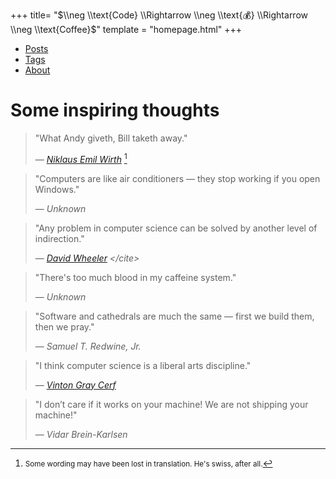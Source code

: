 +++
title= "$\\neg \\text{Code} \\Rightarrow \\neg \\text{💰} \\Rightarrow \\neg \\text{Coffee}$"
template = "homepage.html"
+++

- [Posts](./posts)
- [Tags](./tags)
- [About](./about)

# Some inspiring thoughts

> "What Andy giveth, Bill taketh away."
> 
> —  <cite>[Niklaus Emil Wirth](https://en.wikipedia.org/Niklaus_Wirth)</cite> [^*]

> "Computers are like air conditioners —  they stop working if you open Windows." 
>
> —  <cite> Unknown </cite>

> "Any problem in computer science can be solved by another level of indirection."
> 
> —  <cite> [David Wheeler](https://en.wikipedia.org/wiki/David_Wheeler_(computer_scientist)) </cite> 

> "There's too much blood in my caffeine system."
>
> —  <cite> Unknown </cite>

> "Software and cathedrals are much the same —  first we build them, then we pray."
>
> —  <cite> Samuel T. Redwine, Jr. </cite> 

> "I think computer science is a liberal arts discipline."
> 
> —  <cite> [Vinton Gray Cerf](https://en.wikipedia.org/wiki/Vint_Cerf) </cite>

> "I don’t care if it works on your machine! We are not shipping your machine!"
> 
> —  <cite> Vidar Brein-Karlsen </cite>

[^*]: <small>Some wording may have been lost in translation. He's swiss, after all.</small>
